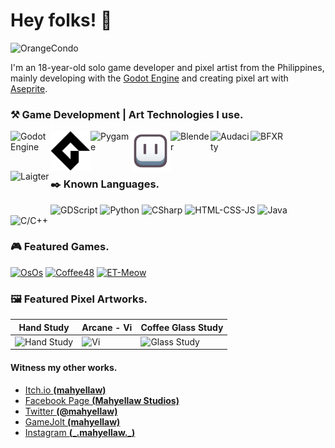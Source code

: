 # Hey folks! 🧡
<img alt="OrangeCondo" width="576" height="324" src="https://user-images.githubusercontent.com/67622030/187088645-99aada82-e0d9-4323-99f9-23bbc9374494.gif" />

I'm an 18-year-old solo game developer and pixel artist from the Philippines, mainly developing with the [Godot Engine]( https://godotengine.org ) and creating pixel art with [Aseprite]( https://www.aseprite.org ).

### ⚒️ Game Development | Art Technologies I use.

[<img alt="Godot Engine" align=left height="64" width="64" src="https://upload.wikimedia.org/wikipedia/commons/6/6a/Godot_icon.svg" />]( https://godotengine.org )

[<img alt="GameMaker Studio 2" align=left height="64" width="64" src="https://raw.githubusercontent.com/github/explore/80688e429a7d4ef2fca1e82350fe8e3517d3494d/topics/gamemaker/gamemaker.png" />]( https://gamemaker.io/en )

[<img alt="Pygame" align=left height="64" width="64" src="https://upload.wikimedia.org/wikipedia/commons/b/be/Pygame_logo.svg" />]( https://www.pygame.org )

[<img alt="Aseprite" align=left height="64" width="64" src="https://github.com/dominickjohn/aseprite-big-sur-icon/blob/main/AsepriteSurIcon.png?raw=true" />]( https://www.aseprite.org )

[<img alt="Blender" align=left height="64" width="64" src="https://upload.wikimedia.org/wikipedia/commons/0/0c/Blender_logo_no_text.svg" />]( https://www.blender.org )

[<img alt="Audacity" align=left height="64" width="64" src="https://upload.wikimedia.org/wikipedia/commons/f/f6/Audacity_Logo.svg" />]( https://www.audacityteam.org/download/ )

[<img alt="BFXR" align=left height="64" width="64" src="https://s.getwinpcsoft.com/icons/png/128/3176/3176473.png" />]( https://www.bfxr.net )

[<img alt="Laigter" align=left height="64" width="64" src="https://appimage.github.io/database/Laigter/icons/256x256/laigter.png" />]( https://azagaya.itch.io/laigter )

<br>
<br>
<br>

### ✒️ Known Languages.
![GDScript](https://img.shields.io/badge/GDScript-preferred-0A7300)
![Python](https://img.shields.io/badge/Python-preferred-0A7300)
![CSharp](https://img.shields.io/badge/CSharp-preferred-0A7300)
![HTML-CSS-JS](https://img.shields.io/badge/HTML/CSS/JS-preferred-0A7300)
![Java](https://img.shields.io/badge/Java-known-A45700)
![C/C++](https://img.shields.io/badge/C/C++-known-A45700)

### 🎮 Featured Games.
[<img alt="OsOs" width=220px height=175px src="https://img.itch.zone/aW1nLzkxODI3MzQucG5n/315x250%23c/ft1cp7.png" />](https://mahyellaw.itch.io/one-stop-one-shop)
[<img alt="Coffee48" width=220px height=175px src="https://img.itch.zone/aW1nLzYyMTg5NjkucG5n/315x250%23c/%2BBdt7i.png" />](https://mahyellaw.itch.io/coffee-48)
[<img alt="ET-Meow" width=350px height=175px src="https://m.gjcdn.net/game-thumbnail/400/638515-ll-ygfv2kyp-v4.webp" />](https://gamejolt.com/games/et_meow/638515)

### 🖼️ Featured Pixel Artworks.

| Hand Study | Arcane - Vi | Coffee Glass Study |
| ------------- | ------------- | ------------- |
| ![Hand Study](https://m.gjcdn.net/fireside-post-image/400/11014362-ll-zng2mp3v-v4.webp) | ![Vi](https://m.gjcdn.net/fireside-post-image/400/9736030-ll-uwnxkkae-v4.webp) | ![Glass Study](https://m.gjcdn.net/fireside-post-image/400/14347048-ll-hkiiyj3q-v4.webp) |

#### Witness my other works.
- [Itch.io **(mahyellaw)**]( https://mahyellaw.itch.io )
- [Facebook Page **(Mahyellaw Studios)**]( https://www.facebook.com/mahyellawStudios )
- [Twitter **(@mahyellaw)**]( https://twitter.com/mahyellaw )
- [GameJolt **(mahyellaw)**]( https://gamejolt.com/@mahyellaw )
- [Instagram **(\_.mahyellaw.\_)**]( https://www.instagram.com/_.mahyellaw._/ )
